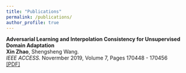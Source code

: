 ```yaml
---
title: "Publications"
permalink: /publications/
author_profile: true
---
```


**Adversarial Learning and Interpolation Consistency for Unsupervised Domain Adaptation**  
**Xin Zhao**, Shengsheng Wang.  
*IEEE ACCESS.* Novermber 2019, Volume 7, Pages 170448 - 170456  
[[PDF]](http://zhaoxin94.github.io/publications/IEEEACCESS_ALIC)
